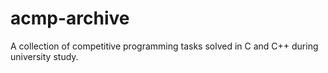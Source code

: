 # acmp-archive

A collection of competitive programming tasks solved in C and C++ during university study.
